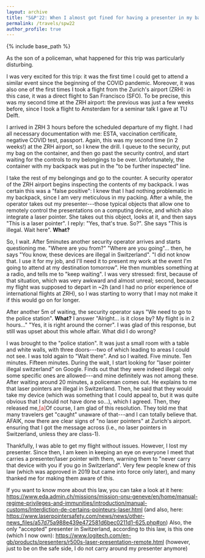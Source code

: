 ```yaml
---
layout: archive
title: "S&P'22: When I almost got fined for having a presenter in my backpack."
permalink: /travels/spw22
author_profile: true
---
```


{% include base_path %}


As the son of a policeman, what happened for this trip was particularly disturbing.

I was very excited for this trip: it was the first time I could get to attend a similar event since the beginning of the COVID pandemic. Moreover, it was also one of the first times I took a flight from the Zurich's airport (ZRH): in this case, it was a direct flight to San Francisco (SFO). To be precise, this was my second time at the ZRH airport: the previous was just a few weeks before, since I took a flight to Amsterdam for a seminar talk I gave at TU Delft.

I arrived in ZRH 3 hours before the scheduled departure of my flight. I had all necessary documentation with me: ESTA, vaccination certificate, negative COVID test, passport. Again, this was my second time (in 2 weeks!) at the ZRH airport, so I knew the drill. I queue to the security, put my bag on the container, and then go past the security control, and start waiting for the controls to my belongings to be over. Unfortunately, the container with my backpack was put in the "to be further inspected" line. 

I take the rest of my belongings and go to the counter. A security operator of the ZRH airport begins inspecting the contents of my backpack. I was certain this was a "false positive": I knew that I had nothing problematic in my backpack, since I am very meticulous in my packing. After a while, the operator takes out my presenter---those typical objects that allow one to remotely control the presentations on a computing device, and which also integrate a laser pointer. She takes out this object, looks at it, and then says "This is a laser pointer". I reply: "Yes, that's true. So?". She says "This is illegal. Wait here". **What?** 

So, I wait. After 5minutes another security operator arrives and starts questioning me. "Where are you from?" "Where are you going"... then, he says "You know, these devices are illegal in Switzerland". "I did not know that. I use it for my job, and I'll need it to present my work at the event I'm going to attend at my destination tomorrow". He then mumbles something at a radio, and tells me to "keep waiting". I was very stressed: first, because of that situation, which was very awkward and almost unreal; second, because my flight was supposed to depart in ~2h (and I had no prior experience of international flights at ZRH), so I was starting to worry that I may not make it if this would go on for longer.

After another 5m of waiting, the security operator says "We need to go to the police station". **What?** I answer "Alright... is it close by? My flight is in 2 hours..." "Yes, it is right around the corner". I was glad of this response, but still was upset about this whole affair. What did I do wrong? 

I was brought to the "police station". It was just a small room with a table and white walls, with three doors---two of which leading to areas I could not see. I was told again to "Wait there". And so I waited. Five minute. Ten minutes. Fifteen minutes. During the wait, I start looking for "laser pointer illegal switzerland" on Google. Finds out that they were indeed illegal: only some specific ones are allowed---and mine definitely was not among these. After waiting around 20 minutes, a policeman comes out. He explains to me that laser pointers are illegal in Switzerland. Then, he said that they would take my device (which was something that I could appeal to, but it was quite obvious that I should not have done so...), which I agreed. Then, they released me,<span class="footnote"><a style="color:firebrick">[a]</a><span class="footnote_content">Of course, I am glad of this resolution. They told me that many travelers get "caught" unaware of that---and I can totally believe that. AFAIK, now there are clear signs of "no laser pointers" at Zurich's airport.</span></span> ensuring that I got the message across (i.e., no laser pointers in Switzerland, unless they are class-1).

Thankfully, I was able to get my flight without issues. However, I lost my presenter. Since then, I am keen in keeping an eye on everyone I meet that carries a presenter/laser pointer with them, warning them to "never carry that device with you if you go in Switzerland". Very few people knew of this law (which was approved in 2019 but came into force only later), and many thanked me for making them aware of this.

If you want to know more about this law, you can take a look at it here: https://www.eda.admin.ch/missions/mission-onu-geneve/en/home/manual-regime-privileges-and-immunities/introduction/manual-customs/Interdiction-de-certains-pointeurs-laser.html (and also, here: https://www.laserpointersafety.com/news/news/other-news_files/a57d75a988e439e472581d6bec0211d1-625.php#on)
Also, the only "accepted" presenter in Switzerland, according to this law, is this one (which I now own): https://www.logitech.com/en-gb/products/presenters/r500s-laser-presentation-remote.html
(however, just to be on the safe side, I do not carry around my presenter anymore)